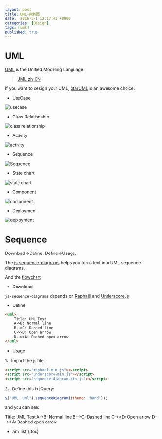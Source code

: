 ```yaml
---
layout: post
title: UML-架构图
date:  2016-5-1 12:17:41 +0800
categories: [Design]
tags: [uml]
published: true
---
```


# UML

[UML](http://www.uml.org/) is the Unified Modeling Language.

> [UML zh_CN](www.uml.org.cn)

If you want to design your UML, [StarUML](http://staruml.io/) is an awesome choice.

- UseCase

![usecase](https://raw.githubusercontent.com/houbb/resource/master/img/tools/uml/2016-11-12-usecase.png)

- Class Relationship

![class relationship](https://raw.githubusercontent.com/houbb/resource/master/img/tools/uml/2016-11-12-class-relationship.png)


- Activity

![activity](https://raw.githubusercontent.com/houbb/resource/master/img/tools/uml/2016-11-12-ActivityDiagram.png)


- Sequence

![Sequence](https://raw.githubusercontent.com/houbb/resource/master/img/tools/uml/2016-11-12-sequence.png)


- State chart

![state chart](https://raw.githubusercontent.com/houbb/resource/master/img/tools/uml/2016-11-12-statechart.png)

- Component

![component](https://raw.githubusercontent.com/houbb/resource/master/img/tools/uml/2016-11-12-ComponentDiagram.png)

- Deployment

![deployment](https://raw.githubusercontent.com/houbb/resource/master/img/tools/uml/2016-11-12-DeploymentDiagram.png)

# Sequence

<uml>
    Download->Define:
    Define->Usage:
</uml>


The [js-sequence-diagrams](http://bramp.github.io/js-sequence-diagrams/) helps you turns text into UML sequence diagrams.

And the [flowchart](http://flowchart.js.org/)



- Download

```js-sequence-diagrams``` depends on [Raphaël](https://github.com/DmitryBaranovskiy/raphael) and [Underscore.js](http://underscorejs.org/)

- Define

```html
<uml>
    Title: UML Test
    A->B: Normal line
    B-->C: Dashed line
    C->>D: Open arrow
    D-->>A: Dashed open arrow
</uml>
```

- Usage

1、Import the js file

```html
<script src="raphael-min.js"></script>
<script src="underscore-min.js"></script>
<script src="sequence-diagram-min.js"></script>
```

2、Define this in jQuery:

```js
$("UML, uml").sequenceDiagram({theme: 'hand'});
```

and you can see:

<uml>
    Title: UML Test
    A->B: Normal line
    B-->C: Dashed line
    C->>D: Open arrow
    D-->>A: Dashed open arrow
</uml>

* any list
{:toc}